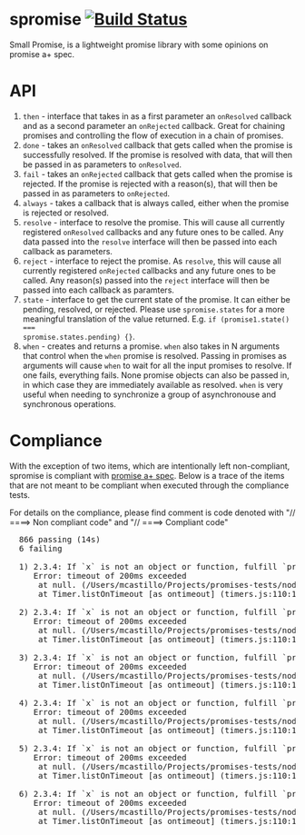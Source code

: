 spromise [![Build Status](https://travis-ci.org/MiguelCastillo/spromise.png?branch=master)](https://travis-ci.org/MiguelCastillo/spromise)
=========

Small Promise, is a lightweight promise library with some opinions on promise a+ spec.


API
========

1. <code>then</code> - interface that takes in as a first parameter an <code>onResolved</code> callback and as a second parameter an <code>onRejected</code> callback.  Great for chaining promises and controlling the flow of execution in a chain of promises.
2. <code>done</code> - takes an <code>onResolved</code> callback that gets called when the promise is successfully resolved. If the promise is resolved with data, that will then be passed in as parameters to <code>onResolved</code>.
3. <code>fail</code> - takes an <code>onRejected</code> callback that gets called when the promise is rejected. If the promise is rejected with a reason(s), that will then be passed in as parameters to <code>onRejected</code>.
4. <code>always</code> - takes a callback that is always called, either when the promise is rejected or resolved.
5. <code>resolve</code> - interface to resolve the promise. This will cause all currently registered <code>onResolved</code> callbacks and any future ones to be called.  Any data passed into the <code>resolve</code> interface will then be passed into each callback as parameters.
6. <code>reject</code> - interface to reject the promise. As <code>resolve</code>, this will cause all currently registered <code>onRejected</code> callbacks and any future ones to be called.  Any reason(s) passed into the <code>reject</code> interface will then be passed into each callback as paramters.
7. <code>state</code> - interface to get the current state of the promise.  It can either be pending, resolved, or rejected.  Please use <code>spromise.states</code> for a more meaningful translation of the value returned.  E.g. <code>if (promise1.state() === spromise.states.pending) {}</code>.
8. <code>when</code> - creates and returns a promise. <code>when</code> also takes in N arguments that control when the <code>when</code> promise is resolved.  Passing in promises as arguments will cause <code>when</code> to wait for all the input promises to resolve.  If one fails, everything fails.  None promise objects can also be passed in, in which case they are immediately available as resolved.  <code>when</code> is very useful when needing to synchronize a group of asynchronouse and synchronous operations.


Compliance
========
  With the exception of two items, which are intentionally left non-compliant, spromise is compliant with <a href="http://promises-aplus.github.io/promises-spec/">promise a+ spec</a>.  Below is a trace of the items that are not meant to be compliant when executed through the compliance tests.
  <p>For details on the compliance, please find comment is code denoted with "// ====> Non compliant code" and "// ====> Compliant code"</p>

<pre>
  866 passing (14s)
  6 failing

  1) 2.3.4: If `x` is not an object or function, fulfill `promise` with `x` The value is `undefined` already-fulfilled:
     Error: timeout of 200ms exceeded
      at null.<anonymous> (/Users/mcastillo/Projects/promises-tests/node_modules/mocha/lib/runnable.js:165:14)
      at Timer.listOnTimeout [as ontimeout] (timers.js:110:15)

  2) 2.3.4: If `x` is not an object or function, fulfill `promise` with `x` The value is `undefined` immediately-fulfilled:
     Error: timeout of 200ms exceeded
      at null.<anonymous> (/Users/mcastillo/Projects/promises-tests/node_modules/mocha/lib/runnable.js:165:14)
      at Timer.listOnTimeout [as ontimeout] (timers.js:110:15)

  3) 2.3.4: If `x` is not an object or function, fulfill `promise` with `x` The value is `undefined` eventually-fulfilled:
     Error: timeout of 200ms exceeded
      at null.<anonymous> (/Users/mcastillo/Projects/promises-tests/node_modules/mocha/lib/runnable.js:165:14)
      at Timer.listOnTimeout [as ontimeout] (timers.js:110:15)

  4) 2.3.4: If `x` is not an object or function, fulfill `promise` with `x` The value is `undefined` already-rejected:
     Error: timeout of 200ms exceeded
      at null.<anonymous> (/Users/mcastillo/Projects/promises-tests/node_modules/mocha/lib/runnable.js:165:14)
      at Timer.listOnTimeout [as ontimeout] (timers.js:110:15)

  5) 2.3.4: If `x` is not an object or function, fulfill `promise` with `x` The value is `undefined` immediately-rejected:
     Error: timeout of 200ms exceeded
      at null.<anonymous> (/Users/mcastillo/Projects/promises-tests/node_modules/mocha/lib/runnable.js:165:14)
      at Timer.listOnTimeout [as ontimeout] (timers.js:110:15)

  6) 2.3.4: If `x` is not an object or function, fulfill `promise` with `x` The value is `undefined` eventually-rejected:
     Error: timeout of 200ms exceeded
      at null.<anonymous> (/Users/mcastillo/Projects/promises-tests/node_modules/mocha/lib/runnable.js:165:14)
      at Timer.listOnTimeout [as ontimeout] (timers.js:110:15)
</pre>
